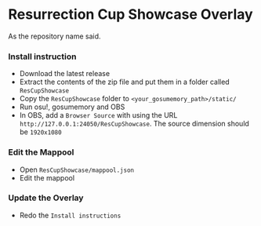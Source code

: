 # Resurrection Cup Showcase Overlay
As the repository name said.

### Install instruction
- Download the latest release
- Extract the contents of the zip file and put them in a folder called `ResCupShowcase`
- Copy the `ResCupShowcase` folder to `<your_gosumemory_path>/static/`
- Run osu!, gosumemory and OBS
- In OBS, add a `Browser Source` with using the URL `http://127.0.0.1:24050/ResCupShowcase`. The source dimension should be `1920x1080`
  
### Edit the Mappool
- Open `ResCupShowcase/mappool.json`
- Edit the mappool

### Update the Overlay
- Redo the `Install instructions`